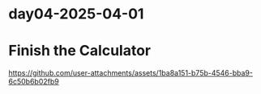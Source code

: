 # day04-2025-04-01

# Finish the Calculator

https://github.com/user-attachments/assets/1ba8a151-b75b-4546-bba9-6c50b6b02fb9



